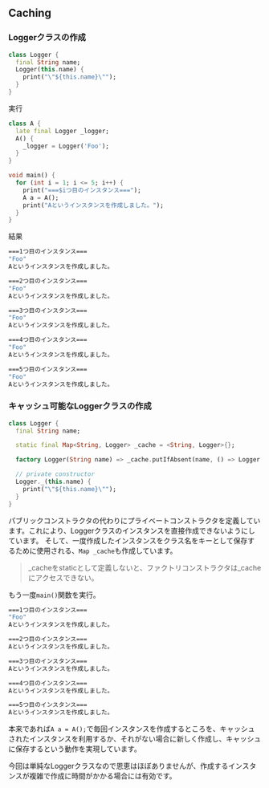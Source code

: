 ## Caching

### Loggerクラスの作成

```dart
class Logger {
  final String name;
  Logger(this.name) { 
    print("\"${this.name}\"");
  }
}
```

実行

```dart
class A {
  late final Logger _logger;
  A() {
    _logger = Logger('Foo');
  }
}

void main() {
  for (int i = 1; i <= 5; i++) {
    print("===$iつ目のインスタンス===");
    A a = A();
    print("Aというインスタンスを作成しました。");
  }
}
```

結果

```bash
===1つ目のインスタンス===
"Foo"
Aというインスタンスを作成しました。 

===2つ目のインスタンス===
"Foo"
Aというインスタンスを作成しました。 

===3つ目のインスタンス===
"Foo"
Aというインスタンスを作成しました。 

===4つ目のインスタンス===
"Foo"
Aというインスタンスを作成しました。 

===5つ目のインスタンス===
"Foo"
Aというインスタンスを作成しました。 
```

### キャッシュ可能なLoggerクラスの作成

```dart
class Logger {
  final String name;

  static final Map<String, Logger> _cache = <String, Logger>{};

  factory Logger(String name) => _cache.putIfAbsent(name, () => Logger._(name));

  // private constructor
  Logger._(this.name) {
    print("\"${this.name}\"");
  }
}
```

パブリックコンストラクタの代わりにプライベートコンストラクタを定義しています。これにより、Loggerクラスのインスタンスを直接作成できないようにしています。
そして、一度作成したインスタンスをクラス名をキーとして保存するために使用される、`Map _cache`も作成しています。

> _cacheをstaticとして定義しないと、ファクトリコンストラクタは_cacheにアクセスできない。

もう一度`main()`関数を実行。

```bash
===1つ目のインスタンス===
"Foo"
Aというインスタンスを作成しました。 

===2つ目のインスタンス===
Aというインスタンスを作成しました。 

===3つ目のインスタンス===
Aというインスタンスを作成しました。 

===4つ目のインスタンス===
Aというインスタンスを作成しました。 

===5つ目のインスタンス===
Aというインスタンスを作成しました。 
```

本来であれば`A a = A();`で毎回インスタンスを作成するところを、キャッシュされたインスタンスを利用するか、それがない場合に新しく作成し、キャッシュに保存するという動作を実現しています。

今回は単純なLoggerクラスなので恩恵はほぼありませんが、作成するインスタンスが複雑で作成に時間がかかる場合には有効です。